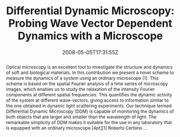 ---
title: "Differential Dynamic Microscopy: Probing Wave Vector Dependent Dynamics with a Microscope"
authors:
- admin
- Veronique Trappe

#author_notes:
#- "author1 note"
#- "author2 note"
date: "2008-05-05T17:31:55Z"
doi: "10.1103/physrevlett.100.188102"

# Schedule page publish date (NOT publication's date).
publishDate: "2024-04-15T00:00:00Z"

# Publication type.
# Legend: 0 = Uncategorized; 1 = Conference paper; 2 = Journal article;
# 3 = Preprint / Working Paper; 4 = Report; 5 = Book; 6 = Book section;
# 7 = Thesis; 8 = Patent
publication_types: ["article-journal"]

# Publication name and optional abbreviated publication name.
publication: "*Aps March Meeting Abstracts*, Y2. 002"
publication_short: "*Phys. Rev. Lett.*, Y2. 002"

abstract: "Optical microscopy is an excellent tool to investigate the structure and dynamics of soft and biological materials. In this contribution we present a novel scheme to measure the dynamics of a system using an ordinary microscope [1]. This scheme is based on the spatial Fourier analysis of a time series of microscopy images, which enables us to study the relaxation of the intensity Fourier components at different spatial frequencies. This quantifies the dynamic activity of the system at different wave-vectors, giving access to information similar to the one obtained in dynamic light scattering experiments. Our technique termed Differential Dynamic Microscopy (DDM) is capable of monitoring the dynamics of both objects that are larger and smaller than the wavelength of light. The remarkable simplicity of DDM makes it suitable for the use in any laboratory that is equipped with an ordinary microscope.[4pt][1] Roberto Cerbino …"

# Summary. An optional shortened abstract.
summary:

tags:
#- tag1
#- tag2
featured: false

links:
#- name: Link
#  url: "link..."
#url_pdf: ''
#url_code: ''
#url_dataset: ''
#url_poster: ''
#url_project: ''
#url_slides: ''
#url_source: ''
#url_video: ''

# Featured image
# To use, add an image named `featured.jpg/png` to your page's folder. 
#image:
#  caption: ""
#  focal_point: ""
#  preview_only: false

# Associated Projects (optional).
#   Associate this publication with one or more of your projects.
#   Simply enter your project's folder or file name without extension.
#   E.g. `internal-project` references `content/project/internal-project/index.md`.
#   Otherwise, set `projects: []`.
projects: []

# Slides (optional).
#   Associate this publication with Markdown slides.
#   Simply enter your slide deck's filename without extension.
#   E.g. `slides: "example"` references `content/slides/example/index.md`.
#   Otherwise, set `slides: ""`.
slides:

# Comments (optional).
#   Enable comments in the page.
commentable: false
---
